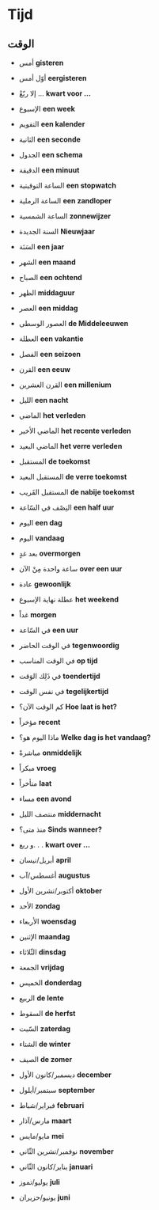 <!-- header -->
<!-- endHeader -->

# Tijd

## الوقت

- أمس
**gisteren**

- أوّل أمس
**eergisteren**

- إلا ربّعْ ...
**kwart voor …**

- الإسبوع
**een week**

- التقويم
**een kalender**

- الثانية
**een seconde**

- الجدول
**een schema**

- الدقيقة
**een minuut**

- الساعة التوقيتية
**een stopwatch**

- الساعة الرملية
**een zandloper**

- الساعة الشمسية
**zonnewijzer**

- السنة الجديدة
**Nieuwjaar**

- السَنَة
**een jaar**

- الشهر
**een maand**

- الصباح
**een ochtend**

- الظهر
**middaguur**

- العصر
**een middag**

- العصور الوسطى
**de Middeleeuwen**

- العطلة
**een vakantie**

- الفصل
**een seizoen**

- القرن
**een eeuw**

- القرن العشرين
**een millenium**

- الليل
**een nacht**

- الماضي
**het verleden**

- الماضي الأخير
**het recente verleden**

- الماضي البعيد
**het verre verleden**

- المستقبل
**de toekomst**

- المستقبل البعيد
**de verre toekomst**

- المستقبل القَريب
**de nabije toekomst**

- النِصْف في السّاعة
**een half uur**

- اليوم
**een dag**

- اليوم
**vandaag**

- بعد غدٍ
**overmorgen**

- ساعة واحدة مِنْ الآن
**over een uur**

- عادة
**gewoonlijk**

- عطلة نهاية الإسبوع
**het weekend**

- غداً
**morgen**

- في السّاعة
**een uur**

- في الوقت الحاضر
**tegenwoordig**

- في الوقت المناسب
**op tijd**

- في ذَلِك الوَقت
**toendertijd**

- في نفس الوقت
**tegelijkertijd**

- كم الوقت الآن؟
**Hoe laat is het?**

- مؤخراً
**recent**

- ماذا اليوم هو؟
**Welke dag is het vandaag?**

- مباشرةً
**onmiddelijk**

- مبكراً
**vroeg**

- متأخراً
**laat**

- مساء
**een avond**

- منتصف الليل
**middernacht**

- منذ متى؟
**Sinds wanneer?**

- و ربع. . .
**kwart over …**

- أبريل/نيسان
**april**

- أغسطس/آب
**augustus**

- أكتوبر/تشرين الأول
**oktober**

- الأحد
**zondag**

- الأربعاء
**woensdag**

- الإثنين
**maandag**

- الثّلاثاء
**dinsdag**

- الجمعة
**vrijdag**

- الخميس
**donderdag**

- الربيع
**de lente**

- السقوط
**de herfst**

- السّبت
**zaterdag**

- الشتاء
**de winter**

- الصيف
**de zomer**

- ديسمبر/كانون الأول
**december**

- سبتمبر/أيلول
**september**

- فبراير/شباط
**februari**

- مارس/آذار
**maart**

- مايو/مايس
**mei**

- نوفمبر/تشرين الثّاني
**november**

- يناير/كانون الثّاني
**januari**

- يوليو/تموز
**juli**

- يونيو/حزيران
**juni**


